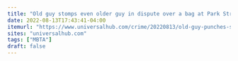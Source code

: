 ```yaml
---
title: "Old guy stomps even older guy in dispute over a bag at Park Street T stop, police say"
date: 2022-08-13T17:43:41-04:00
itemurl: "https://www.universalhub.com/crime/20220813/old-guy-punches-stomps-even-older-guy-dispute-over"
sites: "universalhub.com"
tags: ["MBTA"]
draft: false
---
```


